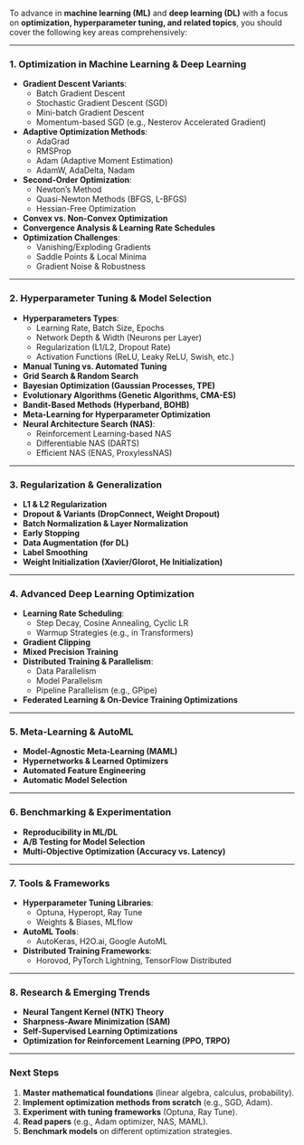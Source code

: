 To advance in **machine learning (ML)** and **deep learning (DL)** with a focus on **optimization, hyperparameter tuning, and related topics**, you should cover the following key areas comprehensively:

---

### **1. Optimization in Machine Learning & Deep Learning**
   - **Gradient Descent Variants**:
     - Batch Gradient Descent  
     - Stochastic Gradient Descent (SGD)  
     - Mini-batch Gradient Descent  
     - Momentum-based SGD (e.g., Nesterov Accelerated Gradient)  
   - **Adaptive Optimization Methods**:
     - AdaGrad  
     - RMSProp  
     - Adam (Adaptive Moment Estimation)  
     - AdamW, AdaDelta, Nadam  
   - **Second-Order Optimization**:
     - Newton’s Method  
     - Quasi-Newton Methods (BFGS, L-BFGS)  
     - Hessian-Free Optimization  
   - **Convex vs. Non-Convex Optimization**  
   - **Convergence Analysis & Learning Rate Schedules**  
   - **Optimization Challenges**:
     - Vanishing/Exploding Gradients  
     - Saddle Points & Local Minima  
     - Gradient Noise & Robustness  

---

### **2. Hyperparameter Tuning & Model Selection**
   - **Hyperparameters Types**:
     - Learning Rate, Batch Size, Epochs  
     - Network Depth & Width (Neurons per Layer)  
     - Regularization (L1/L2, Dropout Rate)  
     - Activation Functions (ReLU, Leaky ReLU, Swish, etc.)  
   - **Manual Tuning vs. Automated Tuning**  
   - **Grid Search & Random Search**  
   - **Bayesian Optimization (Gaussian Processes, TPE)**  
   - **Evolutionary Algorithms (Genetic Algorithms, CMA-ES)**  
   - **Bandit-Based Methods (Hyperband, BOHB)**  
   - **Meta-Learning for Hyperparameter Optimization**  
   - **Neural Architecture Search (NAS)**:
     - Reinforcement Learning-based NAS  
     - Differentiable NAS (DARTS)  
     - Efficient NAS (ENAS, ProxylessNAS)  

---

### **3. Regularization & Generalization**
   - **L1 & L2 Regularization**  
   - **Dropout & Variants (DropConnect, Weight Dropout)**  
   - **Batch Normalization & Layer Normalization**  
   - **Early Stopping**  
   - **Data Augmentation (for DL)**  
   - **Label Smoothing**  
   - **Weight Initialization (Xavier/Glorot, He Initialization)**  

---

### **4. Advanced Deep Learning Optimization**
   - **Learning Rate Scheduling**:
     - Step Decay, Cosine Annealing, Cyclic LR  
     - Warmup Strategies (e.g., in Transformers)  
   - **Gradient Clipping**  
   - **Mixed Precision Training**  
   - **Distributed Training & Parallelism**:
     - Data Parallelism  
     - Model Parallelism  
     - Pipeline Parallelism (e.g., GPipe)  
   - **Federated Learning & On-Device Training Optimizations**  

---

### **5. Meta-Learning & AutoML**
   - **Model-Agnostic Meta-Learning (MAML)**  
   - **Hypernetworks & Learned Optimizers**  
   - **Automated Feature Engineering**  
   - **Automatic Model Selection**  

---

### **6. Benchmarking & Experimentation**
   - **Reproducibility in ML/DL**  
   - **A/B Testing for Model Selection**  
   - **Multi-Objective Optimization (Accuracy vs. Latency)**  

---

### **7. Tools & Frameworks**
   - **Hyperparameter Tuning Libraries**:
     - Optuna, Hyperopt, Ray Tune  
     - Weights & Biases, MLflow  
   - **AutoML Tools**:
     - AutoKeras, H2O.ai, Google AutoML  
   - **Distributed Training Frameworks**:
     - Horovod, PyTorch Lightning, TensorFlow Distributed  

---

### **8. Research & Emerging Trends**
   - **Neural Tangent Kernel (NTK) Theory**  
   - **Sharpness-Aware Minimization (SAM)**  
   - **Self-Supervised Learning Optimizations**  
   - **Optimization for Reinforcement Learning (PPO, TRPO)**  

---

### **Next Steps**
1. **Master mathematical foundations** (linear algebra, calculus, probability).  
2. **Implement optimization methods from scratch** (e.g., SGD, Adam).  
3. **Experiment with tuning frameworks** (Optuna, Ray Tune).  
4. **Read papers** (e.g., Adam optimizer, NAS, MAML).  
5. **Benchmark models** on different optimization strategies.  

